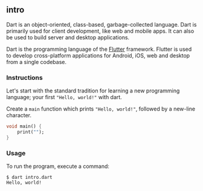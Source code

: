 ## intro

Dart is an object-oriented, class-based, garbage-collected language. Dart is primarily used for client development, like web and mobile apps. It can also be used to build server and desktop applications.

Dart is the programming language of the [Flutter](https://flutter.dev) framework. Flutter is used to develop cross-platform applications for Android, iOS, web and desktop from a single codebase.

### Instructions

Let's start with the standard tradition for learning a new programming language; your first `"Hello, world!"` with dart.

Create a `main` function which prints `"Hello, world!"`, followed by a new-line character.

```dart
void main() {
	print("");
}
```

### Usage

To run the program, execute a command:

```console
$ dart intro.dart
Hello, world!
```

